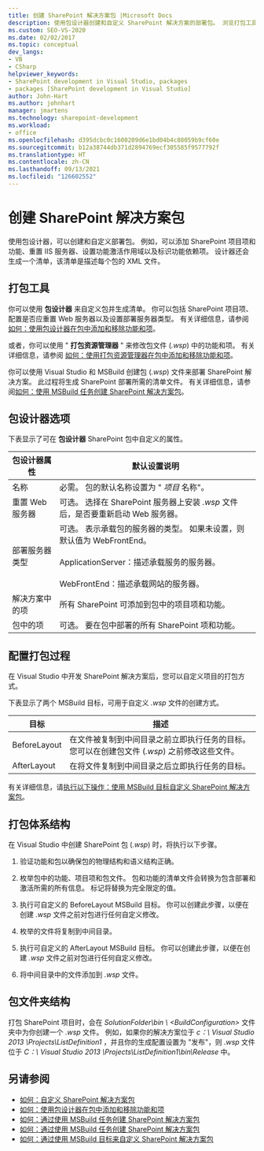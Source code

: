 ```yaml
---
title: 创建 SharePoint 解决方案包 |Microsoft Docs
description: 使用包设计器创建和自定义 SharePoint 解决方案的部署包。 浏览打包工具、设计器选项和文件夹结构。
ms.custom: SEO-VS-2020
ms.date: 02/02/2017
ms.topic: conceptual
dev_langs:
- VB
- CSharp
helpviewer_keywords:
- SharePoint development in Visual Studio, packages
- packages [SharePoint development in Visual Studio]
author: John-Hart
ms.author: johnhart
manager: jmartens
ms.technology: sharepoint-development
ms.workload:
- office
ms.openlocfilehash: d395dcbc0c1600209d6e1bd04b4c88059b9cf60e
ms.sourcegitcommit: b12a38744db371d2894769ecf305585f9577792f
ms.translationtype: HT
ms.contentlocale: zh-CN
ms.lasthandoff: 09/13/2021
ms.locfileid: "126602552"
---
```

# <a name="create-sharepoint-solution-packages"></a>创建 SharePoint 解决方案包
  使用包设计器，可以创建和自定义部署包。 例如，可以添加 SharePoint 项目项和功能、重置 IIS 服务器、设置功能激活作用域以及标识功能依赖项。 设计器还会生成一个清单，该清单是描述每个包的 XML 文件。

## <a name="packaging-tools"></a>打包工具
 你可以使用 **包设计器** 来自定义包并生成清单。 你可以包括 SharePoint 项目项、配置是否应重置 Web 服务器以及设置部署服务器类型。 有关详细信息，请参阅 [如何：使用包设计器在包中添加和移除功能和项](../sharepoint/how-to-add-and-remove-features-and-items-to-a-package-by-using-the-package-designer.md)。

 或者，你可以使用 " **打包资源管理器** " 来修改包文件 (*.wsp*) 中的功能和项。 有关详细信息，请参阅 [如何：使用打包资源管理器在包中添加和移除功能和项](../sharepoint/how-to-add-and-remove-features-and-items-to-a-package-by-using-the-packaging-explorer.md)。

 你可以使用 Visual Studio 和 MSBuild 创建包 (*.wsp*) 文件来部署 SharePoint 解决方案。 此过程将生成 SharePoint 部署所需的清单文件。 有关详细信息，请参阅[如何：使用 MSBuild 任务创建 SharePoint 解决方案包](../sharepoint/how-to-create-a-sharepoint-solution-package-by-using-msbuild-tasks.md)。

## <a name="package-designer-options"></a>包设计器选项
 下表显示了可在 **包设计器** SharePoint 包中自定义的属性。

|包设计器属性|默认设置说明|
|-------------------------------|------------------------------------|
|名称|必需。 包的默认名称设置为 " *项目* 名称"。|
|重置 Web 服务器|可选。 选择在 SharePoint 服务器上安装 *.wsp* 文件后，是否要重新启动 Web 服务器。|
|部署服务器类型|可选。 表示承载包的服务器的类型。 如果未设置，则默认值为 WebFrontEnd。<br /><br /> ApplicationServer：描述承载服务的服务器。<br /><br /> WebFrontEnd：描述承载网站的服务器。|
|解决方案中的项|所有 SharePoint 可添加到包中的项目项和功能。|
|包中的项|可选。 要在包中部署的所有 SharePoint 项和功能。|

## <a name="configure-the-packaging-process"></a>配置打包过程
 在 Visual Studio 中开发 SharePoint 解决方案后，您可以自定义项目的打包方式。

 下表显示了两个 MSBuild 目标，可用于自定义 *.wsp* 文件的创建方式。

|目标|描述|
|------------|-----------------|
|BeforeLayout|在文件被复制到中间目录之前立即执行任务的目标。 您可以在创建包文件 (*.wsp*) 之前修改这些文件。|
|AfterLayout|在将文件复制到中间目录之后立即执行任务的目标。|

 有关详细信息，请[执行以下操作：使用 MSBuild 目标自定义 SharePoint 解决方案包](../sharepoint/how-to-customize-a-sharepoint-solution-package-by-using-msbuild-targets.md)。

## <a name="packaging-architecture"></a>打包体系结构
 在 Visual Studio 中创建 SharePoint 包 (*.wsp*) 时，将执行以下步骤。

1. 验证功能和包以确保包的物理结构和语义结构正确。

2. 枚举包中的功能、项目项和包文件。 包和功能的清单文件会转换为包含部署和激活所需的所有信息。 标记将替换为完全限定的值。

3. 执行可自定义的 BeforeLayout MSBuild 目标。 你可以创建此步骤，以便在创建 *.wsp* 文件之前对包进行任何自定义修改。

4. 枚举的文件将复制到中间目录。

5. 执行可自定义的 AfterLayout MSBuild 目标。 你可以创建此步骤，以便在创建 *.wsp* 文件之前对包进行任何自定义修改。

6. 将中间目录中的文件添加到 *.wsp* 文件。

## <a name="package-folder-structure"></a>包文件夹结构
 打包 SharePoint 项目时，会在 *SolutionFolder\bin \\ \<BuildConfiguration>* 文件夹中为你创建一个 *.wsp* 文件。 例如，如果你的解决方案位于 *c：\ Visual Studio 2013 \Projects\ListDefinition1* ，并且你的生成配置设置为 "发布"，则 *.wsp* 文件位于 *C：\ Visual Studio 2013 \Projects\ListDefinition1\bin\Release* 中。

## <a name="see-also"></a>另请参阅
- [如何：自定义 SharePoint 解决方案包](../sharepoint/how-to-customize-a-sharepoint-solution-package.md)
- [如何：使用包设计器在包中添加和移除功能和项](../sharepoint/how-to-add-and-remove-features-and-items-to-a-package-by-using-the-package-designer.md)
- [如何：通过使用 MSBuild 任务创建 SharePoint 解决方案包](../sharepoint/how-to-create-a-sharepoint-solution-package-by-using-msbuild-tasks.md)
- [如何：通过使用 MSBuild 任务创建 SharePoint 解决方案包](../sharepoint/how-to-create-a-sharepoint-solution-package-by-using-msbuild-tasks.md)
- [如何：通过使用 MSBuild 目标来自定义 SharePoint 解决方案包](../sharepoint/how-to-customize-a-sharepoint-solution-package-by-using-msbuild-targets.md)
